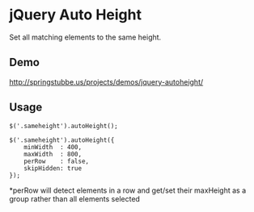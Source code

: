 jQuery Auto Height
=====================

Set all matching elements to the same height.

## Demo
http://springstubbe.us/projects/demos/jquery-autoheight/

## Usage
```
$('.sameheight').autoHeight();
```
```
$('.sameheight').autoHeight({
    minWidth  : 400,
    maxWidth  : 800,
    perRow    : false,
    skipHidden: true
});
```
*perRow will detect elements in a row and get/set their maxHeight as a group rather than all elements selected

